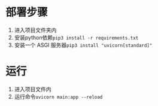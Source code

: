 # 部署步骤

1. 进入项目文件夹内
2. 安装python依赖`pip3 install -r requirements.txt`
3. 安装一个 ASGI 服务器`pip3 install "uvicorn[standard]"`

# 运行

1. 进入项目文件内
2. 运行命令`uvicorn main:app --reload`